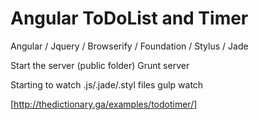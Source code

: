 # Angular ToDoList and Timer
Angular / Jquery / Browserify / Foundation / Stylus / Jade

Start the server (public folder)
Grunt server

Starting to watch .js/.jade/.styl files
gulp watch

[http://thedictionary.ga/examples/todotimer/]

